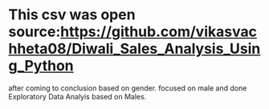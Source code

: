# This csv was open source:https://github.com/vikasvachheta08/Diwali_Sales_Analysis_Using_Python
after coming to conclusion  based on gender.
focused on male and done Exploratory Data Analyis based on Males.
